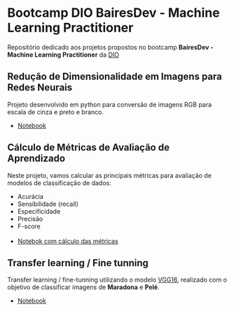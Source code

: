 # Bootcamp DIO BairesDev - Machine Learning Practitioner

Repositório dedicado aos projetos propostos no bootcamp **BairesDev - Machine Learning Practitioner** da [DIO](https://web.dio.me)


## Redução de Dimensionalidade em Imagens para Redes Neurais

Projeto desenvolvido em python para conversão de imagens RGB para escala de cinza e preto e branco.

- [Notebook](notebooks/reducao-dimensionalidade.ipynb)

## Cálculo de Métricas de Avaliação de Aprendizado

Neste projeto, vamos calcular as principais métricas para avaliação de modelos de classificação de dados:

- Acurácia
- Sensibilidade (recall)
- Especificidade
- Precisão
- F-score
</br></br>
- [Notebok com cálculo das métricas](notebooks/metricas-avaliacao-aprendizado.ipynb)


## Transfer learning / Fine tunning

Transfer learning / fine-tunning utilizando o modelo [VGG16](https://arxiv.org/pdf/1409.1556.pdf), realizado com o objetivo de classificar imagens de **Maradona** e **Pelé**.

- [Notebook](notebooks/transfer_learning.ipynb)